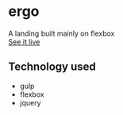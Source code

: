 # ergo
A landing built mainly on flexbox  
[See it live](https://tonnyhawk.github.io/ergo/src/index.html)
## Technology used
- gulp
- flexbox
- jquery
